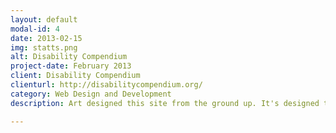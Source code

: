 ```yaml
---
layout: default
modal-id: 4
date: 2013-02-15
img: statts.png
alt: Disability Compendium
project-date: February 2013
client: Disability Compendium
clienturl: http://disabilitycompendium.org/
category: Web Design and Development
description: Art designed this site from the ground up. It's designed to be accessible and effecient with emphasis being placed on the downloading of the statistical data that is published annually.

---
```

